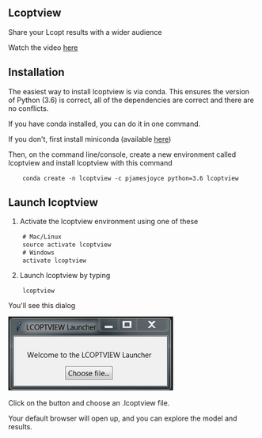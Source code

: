 Lcoptview
---------

Share your Lcopt results with a wider audience

Watch the video [here](http://lcoptview.rtfd.io)

Installation
------------------------

The easiest way to install lcoptview is via conda. This ensures the version of Python (3.6) is correct, all of the dependencies are correct and there are no conflicts.

If you have conda installed, you can do it in one command.

If you don't, first install miniconda (available [here](https://conda.io/miniconda.html))

Then, on the command line/console, create a new environment called lcoptview and install lcoptview with this command
```
    conda create -n lcoptview -c pjamesjoyce python=3.6 lcoptview
```
Launch lcoptview
----------------

1) Activate the lcoptview environment using one of these
```
    # Mac/Linux
    source activate lcoptview
    # Windows
    activate lcoptview
```
2) Launch lcoptview by typing
```
	lcoptview
```

You'll see this dialog

![lcoptview launcher](/img/launcher.jpg)

Click on the button and choose an .lcoptview file.

Your default browser will open up, and you can explore the model and results.